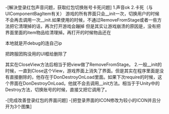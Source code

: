 -[解決登录红包声音问题，获取红包切换账号卡死问题]
1.声音ok
2.卡死（与UIComponentBagItem有关）
游戏的所有界面只会__init一次，切换用户的时候不会再去调用一次__init.如果使用的时候，不通过RemoveFromStage或者一些方法把它清理掉的话，再次打开游戏会蹦掉
但是其实让游戏崩溃的原因是，没有把界面里面的item物品给清理掉。再打开的时候物品还在

本地就是开debug的连自己ip

把跨服团购没用的UI框给删除了

其实在CloseView方法后相当于把view做了RemoveFromStage。 2.一般__init的时候，一直到Close这个View，游戏界面上消失了界面。但是其实在程序里面是没有直接删除的，他存在于DonDestroyOnLoad里面。如果下次require的时候，这个界面在DonDestroyOnLoad。他就不会去调用__init方法。相当于于Unity中的Destroy方法，切换账号的时候，直接又把它调用了。

-[完成改善登录红包的界面问题]
-[把登录界面的ICON修改为较小的ICON并且分开为3个图集]